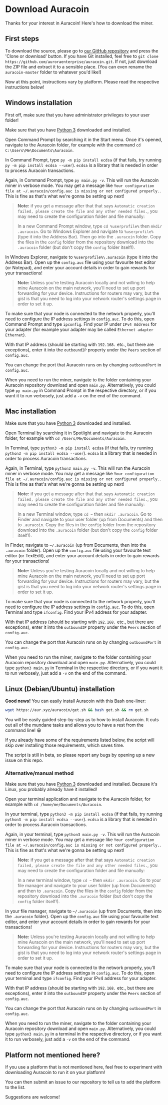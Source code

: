 # Download Auracoin
Thanks for your interest in Auracoin! Here's how to download the miner.

## First steps
To download the source, please go to [our GitHub repository](https://github.com/auroraenterprise/auracoin) and press the 'Clone or download' button.
If you have Git installed, feel free to
`git clone https://github.com/auroraenterprise/auracoin.git`. If not, just
download the ZIP file and extract it to a sensible place. (You can even rename
the `auracoin-master` folder to whatever you'd like!)

Now at this point, instructions vary by platform. Please read the respective
instructions below!

## Windows installation
First off, make sure that you have administrator privileges to your user folder!

Make sure that you have [Python 3](https://www.python.org/downloads/) downloaded and installed.

Open Command Prompt by searching it in the Start menu. Once it's opened,
navigate to the Auracoin folder, for example with the command
`cd C:\Users\Me\Documents\Auracoin`.

In Command Prompt, type `py -m pip install ecdsa` (if that fails, try running
`py -m pip install ecdsa --user`). `ecdsa` is a library that is needed in order
to process Auracoin transactions.

Again, in Command Prompt, type `py main.py -v`. This will run the Auracoin miner
in verbose mode. You may get a message like
`Your configuration file at ~/.auracoin/config.auc is missing or not configured properly.`.
This is fine as that's what we're gonna be setting up next!

> **Note:** if you get a message after that that says
> `Automatic creation failed, please create the file and any other needed files.`,
> you may need to create the configuration folder and file manually:
>
> In a new Command Prompt window, type `cd %userprofile%` then
> `mkdir .auracoin`. Go to Windows Explorer and navigate to `%userprofile%`
> (type it into the Address Bar). Then go into the `.auracoin` folder.
> Copy the files in the `config` folder from the repository download into the
> `.auracoin` folder (but don't copy the `config` folder itself!).

In Windows Explorer, navigate to `%userprofile%\.auracoin` (type it into the
Address Bar). Open up the `config.auc` file using your favourite text editor
(or Notepad), and enter your account details in order to gain rewards for your
transactions!

> **Note:** Unless you're testing Auracoin locally and not willing to help mine
> Auracoin on the main network, you'll need to set up port forwarding for your
> device. Instructions for routers may vary, but the gist is that you need to
> log into your network router's settings page in order to set it up.

To make sure that your node is connected to the network properly, you'll need to
configure the IP address settings in `config.auc`. To do this, open Command
Prompt and type `ipconfig`. Find your IP under `IPv4 Address` for your adapter
(for example your adapter may be called `Ethernet adapter Ethernet`).

With that IP address (should be starting with `192.168.` etc., but there are
exceptions), enter it into the `outboundIP` property under the `Peers` section
of `config.auc`.

You can change the port that Auracoin runs on by changing `outboundPort` in
`config.auc`.

When you need to run the miner, navigate to the folder containing your Auracoin
repository download and open `main.py`. Alternatively, you could type
`py main.py` in Command Prompt in the respective directory, or if you want it
to run verbosely, just add a `-v` on the end of the command.

## Mac installation
Make sure that you have [Python 3](https://www.python.org/downloads/) downloaded and installed.

Open Terminal by searching it in Spotlight and navigate to the Auracoin folder,
for example with `cd /Users/Me/Documents/Auracoin`.

In Terminal, type `python3 -m pip install ecdsa` (if that fails, try running
`python3 -m pip install ecdsa --user`). `ecdsa` is a library that is needed in
order to process Auracoin transactions.

Again, in Terminal, type `python3 main.py -v`. This will run the Auracoin miner
in verbose mode. You may get a message like
`Your configuration file at ~/.auracoin/config.auc is missing or not configured properly.`.
This is fine as that's what we're gonna be setting up next!

> **Note:** if you get a message after that that says
> `Automatic creation failed, please create the file and any other needed files.`,
> you may need to create the configuration folder and file manually:
>
> In a new Terminal window, type `cd ~` then `mkdir .auracoin`. Go to Finder and
> navigate to your user folder (up from Documents) and then to `.auracoin`.
> Copy the files in the `config` folder from the repository download into the
> `.auracoin` folder (but don't copy the `config` folder itself!).

In Finder, navigate to `~/.auracoin` (up from Documents, then into the
`.auracoin` folder). Open up the `config.auc` file using your favourite text
editor (or TextEdit), and enter your account details in order to gain rewards
for your transactions!

> **Note:** Unless you're testing Auracoin locally and not willing to help mine
> Auracoin on the main network, you'll need to set up port forwarding for your
> device. Instructions for routers may vary, but the gist is that you need to
> log into your network router's settings page in order to set it up.

To make sure that your node is connected to the network properly, you'll need to
configure the IP address settings in `config.auc`. To do this, open Terminal and
type `ifconfig`. Find your IPv4 address for your adapter.

With that IP address (should be starting with `192.168.` etc., but there are
exceptions), enter it into the `outboundIP` property under the `Peers` section
of `config.auc`.

You can change the port that Auracoin runs on by changing `outboundPort` in
`config.auc`.

When you need to run the miner, navigate to the folder containing your Auracoin
repository download and open `main.py`. Alternatively, you could type
`python3 main.py` in Terminal in the respective directory, or if you want it
to run verbosely, just add a `-v` on the end of the command.

## Linux (Debian/Ubuntu) installation
**Good news!** You can easily install Auracoin with this Bash one-liner:

```bash
wget https://aur.xyz/auracoin/get.sh && bash get.sh && rm get.sh
```

You will be easily guided step-by-step as to how to install Auracoin. It cuts
out all of the mundane tasks and allows you to have a rest from the command
line! 😀

If you already have some of the requirements listed below, the script will skip
over installing those requirements, which saves time.

The script is still in beta, so please report any bugs by opening up a new issue
on this repo.

### Alternative/manual method
Make sure that you have [Python 3](https://www.python.org/downloads/) downloaded and installed.
Because it's Linux, you probably already have it installed!

Open your terminal application and navigate to the Auracoin folder, for example
with `cd /home/me/Documents/Auracoin`.

In your terminal, type `python3 -m pip install ecdsa` (if that fails, try
running `python3 -m pip install ecdsa --user`). `ecdsa` is a library that is
needed in order to process Auracoin transactions.

Again, in your terminal, type `python3 main.py -v`. This will run the Auracoin
miner in verbose mode. You may get a message like
`Your configuration file at ~/.auracoin/config.auc is missing or not configured properly.`.
This is fine as that's what we're gonna be setting up next!

> **Note:** if you get a message after that that says
> `Automatic creation failed, please create the file and any other needed files.`,
> you may need to create the configuration folder and file manually:
>
> In a new terminal window, type `cd ~` then `mkdir .auracoin`. Go to your file
> manager and navigate to your user folder (up from Documents) and then to
> `.auracoin`. Copy the files in the `config` folder from the repository
> download into the `.auracoin` folder (but don't copy the `config` folder
itself!).

In your file manager, navigate to `~/.auracoin` (up from Documents, then into
the `.auracoin` folder). Open up the `config.auc` file using your favourite text
editor, and enter your account details in order to gain rewards for your
transactions!

> **Note:** Unless you're testing Auracoin locally and not willing to help mine
> Auracoin on the main network, you'll need to set up port forwarding for your
> device. Instructions for routers may vary, but the gist is that you need to
> log into your network router's settings page in order to set it up.

To make sure that your node is connected to the network properly, you'll need to
configure the IP address settings in `config.auc`. To do this, open your
terminal and type `ifconfig`. Find your IPv4 address for your adapter.

With that IP address (should be starting with `192.168.` etc., but there are
exceptions), enter it into the `outboundIP` property under the `Peers` section
of `config.auc`.

You can change the port that Auracoin runs on by changing `outboundPort` in
`config.auc`.

When you need to run the miner, navigate to the folder containing your Auracoin
repository download and open `main.py`. Alternatively, you could type
`python3 main.py` in a terminal in the respective directory, or if you want it
to run verbosely, just add a `-v` on the end of the command.

## Platform not mentioned here?
If you use a platform that is not mentioned here, feel free to experiment with
downloading Auracoin to run it on your platform!

You can then submit an issue to our repository to tell us to add the platform to
the list.

Suggestions are welcome!